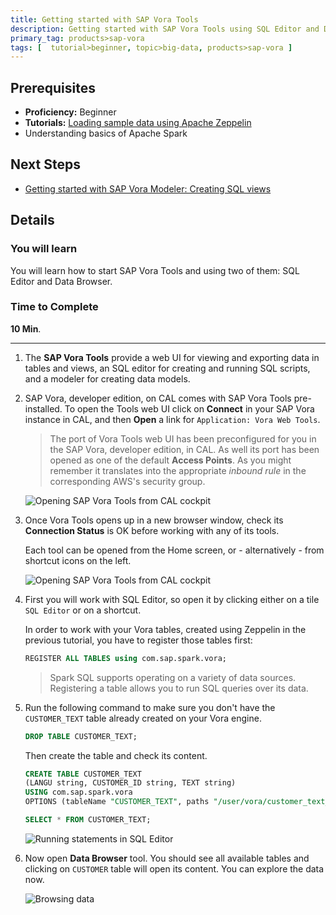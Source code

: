 ```yaml
---
title: Getting started with SAP Vora Tools
description: Getting started with SAP Vora Tools using SQL Editor and Data Browser
primary_tag: products>sap-vora
tags: [  tutorial>beginner, topic>big-data, products>sap-vora ]
---
```

## Prerequisites  
 - **Proficiency:** Beginner
 - **Tutorials:** [Loading sample data using Apache Zeppelin](https://developers.sap.com/tutorials/vora-zeppelin-load-sample-data.html)
 - Understanding basics of Apache Spark

## Next Steps
 - [Getting started with SAP Vora Modeler: Creating SQL views](https://developers.sap.com/tutorials/vora-modeler-getting-started.html)

## Details
### You will learn  
You will learn how to start SAP Vora Tools and using two of them: SQL Editor and Data Browser.

### Time to Complete
**10 Min**.

---

1. The **SAP Vora Tools** provide a web UI for viewing and exporting data in tables and views, an SQL editor for creating and running SQL scripts, and a modeler for creating data models.

2. SAP Vora, developer edition, on CAL comes with SAP Vora Tools pre-installed. To open the Tools web UI click on **Connect** in your SAP Vora instance in CAL, and then **Open** a link for `Application: Vora Web Tools`.

    >The port of Vora Tools web UI has been preconfigured for you in the SAP Vora, developer edition, in CAL. As well its port has been opened as one of the default **Access Points**. As you might remember it translates into the appropriate _inbound rule_ in the corresponding AWS's security group.

    ![Opening SAP Vora Tools from CAL cockpit](voratools01.jpg)

3. Once Vora Tools opens up in a new browser window, check its **Connection Status** is OK before working with any of its tools.

    Each tool can be opened from the Home screen, or - alternatively - from shortcut icons on the left.

    ![Opening SAP Vora Tools from CAL cockpit](voratools02.jpg)

4. First you will work with SQL Editor, so open it by clicking either on a tile `SQL Editor` or on a shortcut.

    In order to work with your Vora tables, created using Zeppelin in the previous tutorial, you have to register those tables first:
    ```sql
    REGISTER ALL TABLES using com.sap.spark.vora;
    ```
    > Spark SQL supports operating on a variety of data sources. Registering a table allows you to run SQL queries over its data.

5. Run the following command to make sure you don't have the `CUSTOMER_TEXT` table already created on your Vora engine.
    ```sql
    DROP TABLE CUSTOMER_TEXT;
    ```

    Then create the table and check its content.
    ```sql
    CREATE TABLE CUSTOMER_TEXT
    (LANGU string, CUSTOMER_ID string, TEXT string)
    USING com.sap.spark.vora
    OPTIONS (tableName "CUSTOMER_TEXT", paths "/user/vora/customer_text_data.csv");

    SELECT * FROM CUSTOMER_TEXT;
    ```

    ![Running statements in SQL Editor](voratools03.jpg)

6. Now open **Data Browser** tool. You should see all available tables and clicking on `CUSTOMER` table will open its content. You can explore the data now.

    ![Browsing data](voratools04.jpg)


